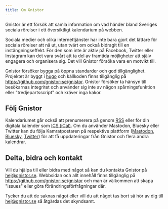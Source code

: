 ```yaml
---
title: Om Gnistor
---
```

Gnistor är ett försök att samla information om vad händer bland Sveriges sociala rörelser i ett översiktligt kalendarium på webben.

Sociala medier och olika internettjänster har inte bara gjort det lättare för sociala rörelser att nå ut, utan tvärt om också bidragit till en instängningseffekt. För den som inte är aktiv på Facebook, Twitter eller Instagram kan det vara svårt att ta del av framtida möjligheter att själv engagera och organisera sig. Det vill Gnistor försöka vara en motvikt till.

Gnistor försöker bygga på öppna standarder och god tillgänglighet. Projektet är byggt i [hugo](https://gohugo.io/) och källkoden finns tillgänglig på https://github.com/gnistor-se/gnistor. Gnistor försöker ta hänsyn till besökarnas integritet och använder sig inte av någon spårningsfunktion eller "tredjepartsscript" och kräver inga kakor.

## Följ Gnistor
Kalendariumet går också att prenumerera på genom [RSS](http://www.gnistor.se/feed/index.xml) eller för din digitala kalender som [ICS (iCal)](http://www.gnistor.se/ics/index.ics). Om du använder Mastodon, Bluesky eller Twitter kan du följa Kamratpostaren på respektive plattform ([Mastodon](https://radikal.social/@kamratpostaren), [Bluesky](https://bsky.app/profile/kamratpostaren.se), [Twitter](https://twitter.com/kamratpostaren)) för att få uppdateringar från Gnistor och flera andra kalendrar.

## Delta, bidra och kontakt
Vill du hjälpa till eller bidra med något så kan du kontakta Gnistor på hej@gnistor.se. Webbsidan och allt innehåll finns tillgänglig på https://github.com/gnistor-se/gnistor och man är välkommen att skapa "issues" eller göra förändringsförfrågningar där.

Tycker du att de saknas något eller vill du att något tas bort så hör av dig till hej@gnistor.se så åtgärdas det skyndsamt.